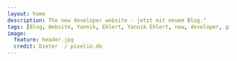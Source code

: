 ```yaml
---
layout: home
description: The new developer website - jetzt mit neuem Blog."
tags: [Blog, Website, Yannik, Ehlert, Yannik Ehlert, new, developer, github]
image:
  feature: header.jpg
  credit: Dieter  / pixelio.de
---
```

